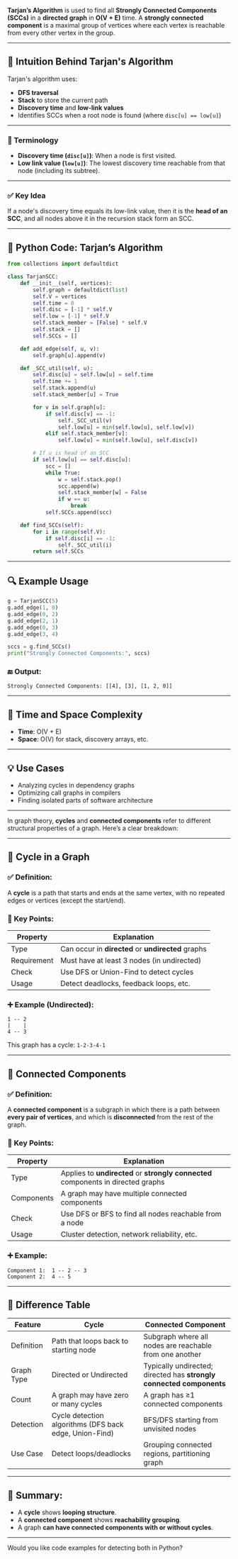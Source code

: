 **Tarjan’s Algorithm** is used to find all **Strongly Connected Components (SCCs)** in a **directed graph** in **O(V + E)** time. A **strongly connected component** is a maximal group of vertices where each vertex is reachable from every other vertex in the group.

---

## 🧠 Intuition Behind Tarjan's Algorithm

Tarjan's algorithm uses:

* **DFS traversal**
* **Stack** to store the current path
* **Discovery time** and **low-link values**
* Identifies SCCs when a root node is found (where `disc[u] == low[u]`)

---

### 🔁 Terminology

* **Discovery time (`disc[u]`)**: When a node is first visited.
* **Low link value (`low[u]`)**: The lowest discovery time reachable from that node (including its subtree).

---

### ✅ Key Idea

If a node's discovery time equals its low-link value, then it is the **head of an SCC**, and all nodes above it in the recursion stack form an SCC.

---

## 🔧 Python Code: Tarjan’s Algorithm

```python
from collections import defaultdict

class TarjanSCC:
    def __init__(self, vertices):
        self.graph = defaultdict(list)
        self.V = vertices
        self.time = 0
        self.disc = [-1] * self.V
        self.low = [-1] * self.V
        self.stack_member = [False] * self.V
        self.stack = []
        self.SCCs = []

    def add_edge(self, u, v):
        self.graph[u].append(v)

    def _SCC_util(self, u):
        self.disc[u] = self.low[u] = self.time
        self.time += 1
        self.stack.append(u)
        self.stack_member[u] = True

        for v in self.graph[u]:
            if self.disc[v] == -1:
                self._SCC_util(v)
                self.low[u] = min(self.low[u], self.low[v])
            elif self.stack_member[v]:
                self.low[u] = min(self.low[u], self.disc[v])

        # If u is head of an SCC
        if self.low[u] == self.disc[u]:
            scc = []
            while True:
                w = self.stack.pop()
                scc.append(w)
                self.stack_member[w] = False
                if w == u:
                    break
            self.SCCs.append(scc)

    def find_SCCs(self):
        for i in range(self.V):
            if self.disc[i] == -1:
                self._SCC_util(i)
        return self.SCCs
```

---

## 🔍 Example Usage

```python
g = TarjanSCC(5)
g.add_edge(1, 0)
g.add_edge(0, 2)
g.add_edge(2, 1)
g.add_edge(0, 3)
g.add_edge(3, 4)

sccs = g.find_SCCs()
print("Strongly Connected Components:", sccs)
```

### 🔚 Output:

```
Strongly Connected Components: [[4], [3], [1, 2, 0]]
```

---

## 🧭 Time and Space Complexity

* **Time**: O(V + E)
* **Space**: O(V) for stack, discovery arrays, etc.

---

## 💡 Use Cases

* Analyzing cycles in dependency graphs
* Optimizing call graphs in compilers
* Finding isolated parts of software architecture

---

In graph theory, **cycles** and **connected components** refer to different structural properties of a graph. Here’s a clear breakdown:

---

## 🔁 **Cycle in a Graph**

### ✅ Definition:

A **cycle** is a path that starts and ends at the same vertex, with no repeated edges or vertices (except the start/end).

### 🧠 Key Points:

| Property    | Explanation                                        |
| ----------- | -------------------------------------------------- |
| Type        | Can occur in **directed** or **undirected** graphs |
| Requirement | Must have at least 3 nodes (in undirected)         |
| Check       | Use DFS or Union-Find to detect cycles             |
| Usage       | Detect deadlocks, feedback loops, etc.             |

### ➕ Example (Undirected):

```
1 -- 2
|    |
4 -- 3
```

This graph has a cycle: `1-2-3-4-1`

---

## 🔗 **Connected Components**

### ✅ Definition:

A **connected component** is a subgraph in which there is a path between **every pair of vertices**, and which is **disconnected** from the rest of the graph.

### 🧠 Key Points:

| Property   | Explanation                                                                       |
| ---------- | --------------------------------------------------------------------------------- |
| Type       | Applies to **undirected** or **strongly connected** components in directed graphs |
| Components | A graph may have multiple connected components                                    |
| Check      | Use DFS or BFS to find all nodes reachable from a node                            |
| Usage      | Cluster detection, network reliability, etc.                                      |

### ➕ Example:

```
Component 1:  1 -- 2 -- 3
Component 2:  4 -- 5
```

---

## 🔄 Difference Table

| Feature    | **Cycle**                                              | **Connected Component**                                              |
| ---------- | ------------------------------------------------------ | -------------------------------------------------------------------- |
| Definition | Path that loops back to starting node                  | Subgraph where all nodes are reachable from one another              |
| Graph Type | Directed or Undirected                                 | Typically undirected; directed has **strongly connected components** |
| Count      | A graph may have zero or many cycles                   | A graph has ≥1 connected components                                  |
| Detection  | Cycle detection algorithms (DFS back edge, Union-Find) | BFS/DFS starting from unvisited nodes                                |
| Use Case   | Detect loops/deadlocks                                 | Grouping connected regions, partitioning graph                       |

---

## 📌 Summary:

* A **cycle** shows **looping structure**.
* A **connected component** shows **reachability grouping**.
* A graph **can have connected components with or without cycles**.

---

Would you like code examples for detecting both in Python?

